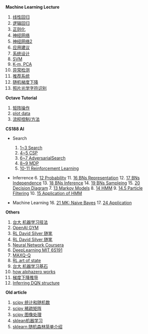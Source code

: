 **Machine Learning Lecture**


 1. [线性回归](ML_%E6%9C%BA%E5%99%A8%E5%AD%A6%E4%B9%A0_%E5%9B%9E%E5%BD%92.md) 
 2. [逻辑回归](ML_%E6%9C%BA%E5%99%A8%E5%AD%A6%E4%B9%A0_%E9%80%BB%E8%BE%91%E5%9B%9E%E5%BD%92.md) 
 3. [正则化](ML_%E6%9C%BA%E5%99%A8%E5%AD%A6%E4%B9%A0_%E6%AD%A3%E5%88%99%E5%8C%96.md)    
 4. [神经网络](ML_机器学习_神经网络.md)  
 5. [神经网络2](ML_机器学习_神经网络2.md) 
 6. [应用建议](ML_%E6%9C%BA%E5%99%A8%E5%AD%A6%E4%B9%A0_Advice.md) 
 7. [系统设计](ML_%E6%9C%BA%E5%99%A8%E5%AD%A6%E4%B9%A0_SystemDesign.md) 
 8. [SVM](ML_%E6%9C%BA%E5%99%A8%E5%AD%A6%E4%B9%A0_SVM.md)
 9. [K-m, PCA](ML_%E6%9C%BA%E5%99%A8%E5%AD%A6%E4%B9%A0_%E9%9D%9E%E7%9B%91%E7%9D%A3%E5%AD%A6%E4%B9%A0.md) 
 10. [异常检测](ML_%E6%9C%BA%E5%99%A8%E5%AD%A6%E4%B9%A0_%E5%BC%82%E5%B8%B8%E6%A3%80%E6%B5%8B.md) 
 11. [推荐系统](ML_Recommender_Systems.md) 
 12. [随机梯度下降](ML_机器学习_随机梯度下降.md)
 13. [照片光学字符识别](ML_机器学习_PhotoOCR.md) 



**Octave Tutorial**


 1. [矩阵操作](ML_%E6%9C%BA%E5%99%A8%E5%AD%A6%E4%B9%A0_Octave_%E5%B8%B8%E7%94%A8%E5%91%BD%E4%BB%A4_%E7%9F%A9%E9%98%B5%E6%93%8D%E4%BD%9C.md)
 2. [plot data](ML_%E6%9C%BA%E5%99%A8%E5%AD%A6%E4%B9%A0_Octave_plotting_data.md)   
 3. [流程控制/方法](ML_%E6%9C%BA%E5%99%A8%E5%AD%A6%E4%B9%A0_Octave_%E6%B5%81%E7%A8%8B%E6%8E%A7%E5%88%B6_%E6%96%B9%E6%B3%95.md)     


**CS188 AI**

- Search
    1. [1~3 Search](AI_CS188.md)
    2. [4~5 CSP](AI_CS188_CPS.md)
    3. [6~7 AdversarialSearch](AI_CS188_AdversarialSearch.md)
    4. [8~9 MDP](AI_CS188_MDP.md)
    5. [10-11 Reinforcement Learning](AI_CS188_ReinforcementLearning.md)

- Inferrence
    6. [12 Probability](AI_CS188_Probability.md)
    11. [16 BNs Representation](AI_CS188_NayesNets.md)
    12. [17 BNs Independence](AI_CS188_BNs_Independence.md)
    13. [18 BNs Inference](AI_CS188_BNs_Inference.md)
    14. [19 BNs Sampleing](AI_CS188_BNs_Sampling.md)
    15. [20 Decision Diagram](AI_CS188_DecisionDiagrams.md)
    7. [13 Markov Models](AI_CS188_Markov_Models.md)
    8. [14 HMM](AI_CS188_Hidden_Markov_Models.md)
    9. [14.5 Particle Filtering](AI_CS188_ParticleFiltering.md)
    10. [15 Application of HMM](AI_CS188_ApplicationOfHMM.md)

- Machine Learning
    16. [21 MK: Naive Bayes](AI_CS188_ML_NaiveBayes.md)
    17. [24 Application](AI_CS188_Application.md)



**Others**

 1. [台大 机器学习技法](TaiwanU_ML.md)
 2. [OpenAI GYM](openAI_gym.md)
 3. [RL David Silver 随笔](RL_DavidSilver.md)
 4. [RL David Silver 随笔](RL_DavidSilver_part2.md)
 5. [Neural Network Coursera](NeuralNetworks.md)
 6. [DeepLearning MIT 6S191](MIT_6S191_DL.md)
 7. [MAXQ-Q](Maxq.md)
 8. [RL,art of state](RL_art_of_state.md)
 9. [台大 机器学习基石](TaiwanU_MLbasis.md) 
 10. [how alphazero works](alphazero.md)
 11. [梯度下降推导](LinearRegressionDerive.md)
 12. [Inferring DQN structure](RL_dqn_article_1.md)


**Old article**

 1. [scipy 统计和随机数](ML-1.5.6%20scipy%20%E7%BB%9F%E8%AE%A1%E5%92%8C%E9%9A%8F%E6%9C%BA%E6%95%B0.md) 
 2. [scipy 稀疏矩阵](ML-2.5%20Sparse%20Matrices%20in%20SciPy.md) 
 3. [scipy 图像处理](ML-2.6%20Scipy%20%E5%A4%84%E7%90%86%E5%9B%BE%E5%83%8F%E6%95%B0%E6%8D%AE.md)  
 4. [sklean机器学习](ML-3.5%20sklean%E6%9C%BA%E5%99%A8%E5%AD%A6%E4%B9%A0.md)  
 5. [sklearn 随机森林简单介绍](ML_sklearn%20%E9%9A%8F%E6%9C%BA%E6%A3%AE%E6%9E%97%E7%AE%80%E5%8D%95%E4%BB%8B%E7%BB%8D.md)













